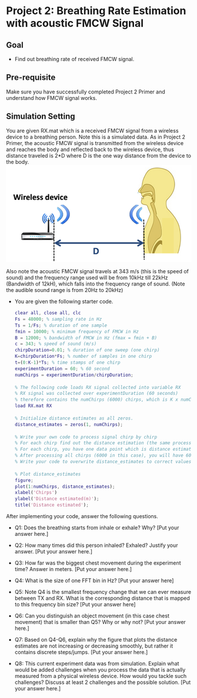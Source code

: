 # Project 2: Breathing Rate Estimation with acoustic FMCW Signal
## Goal
* Find out breathing rate of received FMCW signal.

## Pre-requisite
Make sure you have successfully completed Project 2 Primer and understand how FMCW signal works. 

## Simulation Setting
You are given RX.mat which is a received FMCW signal from a wireless device to a breathing person. Note this is a simulated data. As in Project 2 Primer, the acoustic FMCW signal is transmitted from the wireless device and reaches the body and reflected back to the wireless device, thus distance traveled is 2*D where D is the one way distance from the device to the body. 
	![image](./distance.png)

Also note the acoustic FMCW signal travels at 343 m/s (this is the speed of sound) and the frequency range used will be from 10kHz till 22kHz (Bandwidth of 12kH), which falls into the frequency range of sound. (Note the audible sound range is from 20Hz to 20kHz)

* You are given the following starter code.
	```MATLAB
	clear all, close all, clc
	Fs = 48000; % sampling rate in Hz
	Ts = 1/Fs; % duration of one sample
	fmin = 10000; % minimum frequency of FMCW in Hz
	B = 12000; % bandwidth of FMCW in Hz (fmax = fmin + B)
	c = 343; % speed of sound (m/s)
	chirpDuration=0.01; % duration of one sweep (one chirp) 
	K=chirpDuration*Fs; % number of samples in one chirp  
	t=(0:K-1)*Ts; % time stamps of one chirp
	experimentDuration = 60; % 60 second
	numChirps = experimentDuration/chirpDuration;

	% The following code loads RX signal collected into variable RX
	% RX signal was collected over experimentDuration (60 seconds)
	% therefore contains the numChirps (6000) chirps, which is K x numChirps samples 
	load RX.mat RX 
	
	% Initialize distance estimates as all zeros.
	distance_estimates = zeros(1, numChirps);

	% Write your own code to process signal chirp by chirp
	% For each chirp find out the distance estimation (the same process you did in Project2 Primer).
	% For each chirp, you have one data point which is distance estimation.
	% After processing all chirps (6000 in this case), you will have 6000 distance estimates.
	% Write your code to overwrite distance_estimates to correct values.  

	% Plot distance_estimates 
	figure;
	plot(1:numChirps, distance_estimates);
	xlabel('Chirps')
	ylabel('Distance estimated(m)');
	title('Distance estimated');	 
	```

After implementing your code, answer the following questions. 

* Q1: Does the breathing starts from inhale or exhale? Why? [Put your answer here.]

* Q2: How many times did this person inhaled? Exhaled? Justify your answer. [Put your answer here.]

* Q3: How far was the biggest chest movement during the experiment time? Answer in meters. [Put your answer here.] 

* Q4: What is the size of one FFT bin in Hz? [Put your answer here]

* Q5: Note Q4 is the smallest frequency change that we can ever measure between TX and RX. What is the corresponding distance that is mapped to this frequency bin size? [Put your answer here]

* Q6: Can you distinguish an object movement (in this case chest movement) that is smaller than Q5? Why or why not? [Put your answer here.]

* Q7: Based on Q4-Q6, explain why the figure that plots the distance estimates are not increasing or decreasing smoothly, but rather it contains discrete steps/jumps. [Put your answer here.]

* Q8: This current experiment data was from simulation. Explain what would be added challenges when you process the data that is actually measured from a physical wireless device. How would you tackle such challenges? Discuss at least 2 challenges and the possible solution. [Put your answer here.]